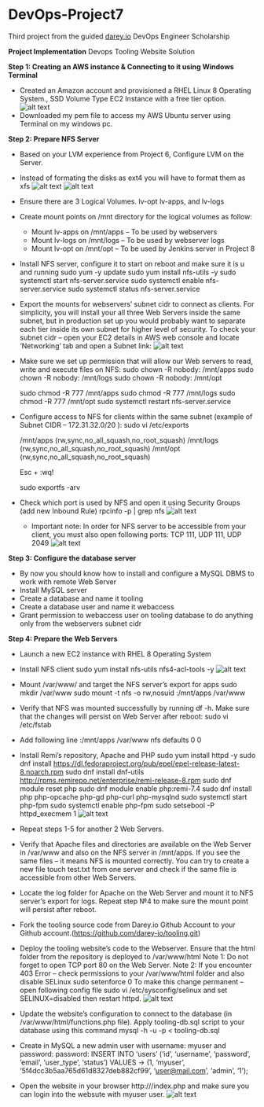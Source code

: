 # DevOps-Project7
Third project from the guided [darey.io](https://www.darey.io) DevOps Engineer Scholarship 

**Project Implementation**
Devops Tooling Website Solution

**Step 1: Creating an AWS instance & Connecting to it using Windows Terminal**
- Created an Amazon account and provisioned a RHEL Linux 8 Operating System., SSD Volume Type EC2 Instance with a free tier option.
 ![alt text](https://github.com/guruchidi/darey.io/blob/main/Project7/instances%20launched.png)
- Downloaded my pem file to access my  AWS Ubuntu server using Terminal on my windows pc.

**Step 2: Prepare NFS Server**
- Based on your LVM experience from Project 6, Configure LVM on the Server.
- Instead of formating the disks as ext4 you will have to format them as xfs
    ![alt text](https://github.com/guruchidi/darey.io/blob/main/Project7/formatted%20volumes%20as%20xfs.png)
    ![alt text](https://github.com/guruchidi/darey.io/blob/main/Project7/entire%20setup%20verified.png)
- Ensure there are 3 Logical Volumes. lv-opt lv-apps, and lv-logs
- Create mount points on /mnt directory for the logical volumes as follow:
    - Mount lv-apps on /mnt/apps – To be used by webservers
    - Mount lv-logs on /mnt/logs – To be used by webserver logs
    - Mount lv-opt on /mnt/opt – To be used by Jenkins server in Project 8
- Install NFS server, configure it to start on reboot and make sure it is u and running
     sudo yum -y update
     sudo yum install nfs-utils -y
     sudo systemctl start nfs-server.service
     sudo systemctl enable nfs-server.service
     sudo systemctl status nfs-server.service
- Export the mounts for webservers’ subnet cidr to connect as clients. For simplicity, you will install your all three Web Servers inside the same subnet, but in production set up you would probably want to separate each tier inside its own subnet for higher level of security.
To check your subnet cidr – open your EC2 details in AWS web console and locate ‘Networking’ tab and open a Subnet link:
   ![alt text](https://darey.io/wp-content/uploads/2021/07/EC2_subnet.png)
 - Make sure we set up permission that will allow our Web servers to read, write and execute files on NFS:
      sudo chown -R nobody: /mnt/apps
      sudo chown -R nobody: /mnt/logs
      sudo chown -R nobody: /mnt/opt
      
      sudo chmod -R 777 /mnt/apps
      sudo chmod -R 777 /mnt/logs
      sudo chmod -R 777 /mnt/opt
      sudo systemctl restart nfs-server.service
      
- Configure access to NFS for clients within the same subnet (example of Subnet CIDR – 172.31.32.0/20 ):
      sudo vi /etc/exports

     /mnt/apps <Subnet-CIDR>(rw,sync,no_all_squash,no_root_squash)
     /mnt/logs <Subnet-CIDR>(rw,sync,no_all_squash,no_root_squash)
     /mnt/opt <Subnet-CIDR>(rw,sync,no_all_squash,no_root_squash)

     Esc + :wq!

     sudo exportfs -arv
- Check which port is used by NFS and open it using Security Groups (add new Inbound Rule)
     rpcinfo -p | grep nfs
   ![alt text](https://darey.io/wp-content/uploads/2021/07/nfs_port.png)
  - Important note: In order for NFS server to be accessible from your client, you must also open following ports: TCP 111, UDP 111, UDP 2049
  ![alt text](https://github.com/guruchidi/darey.io/blob/main/Project7/inbound%20rules%20configured.png)
  
**Step 3: Configure the database server**
- By now you should know how to install and configure a MySQL DBMS to work with remote Web Server
- Install MySQL server
- Create a database and name it tooling
- Create a database user and name it webaccess
- Grant permission to webaccess user on tooling database to do anything only from the webservers subnet cidr

**Step 4: Prepare the Web Servers**
- Launch a new EC2 instance with RHEL 8 Operating System
- Install NFS client
    sudo yum install nfs-utils nfs4-acl-tools -y
  ![alt text](https://github.com/guruchidi/darey.io/blob/main/Project7/nfs%20client%20installed%20on%20all%20three%20web%20servers.png)
- Mount /var/www/ and target the NFS server’s export for apps
    sudo mkdir /var/www
    sudo mount -t nfs -o rw,nosuid <NFS-Server-Private-IP-Address>:/mnt/apps /var/www
- Verify that NFS was mounted successfully by running df -h. Make sure that the changes will persist on Web Server after reboot:
    sudo vi /etc/fstab
- Add following line
    <NFS-Server-Private-IP-Address>:/mnt/apps /var/www nfs defaults 0 0
- Install Remi’s repository, Apache and PHP
     sudo yum install httpd -y 
     sudo dnf install https://dl.fedoraproject.org/pub/epel/epel-release-latest-8.noarch.rpm 
     sudo dnf install dnf-utils http://rpms.remirepo.net/enterprise/remi-release-8.rpm 
     sudo dnf module reset php 
     sudo dnf module enable php:remi-7.4 
     sudo dnf install php php-opcache php-gd php-curl php-mysqlnd 
     sudo systemctl start php-fpm 
     sudo systemctl enable php-fpm 
     sudo setsebool -P httpd_execmem 1
   ![alt text](https://github.com/guruchidi/darey.io/blob/main/Project7/apache%2C%20remi's%20reposiroty%20and%20php%20installed%20across%20all%20three%20servers.png)
- Repeat steps 1-5 for another 2 Web Servers.
- Verify that Apache files and directories are available on the Web Server in /var/www and also on the NFS server in /mnt/apps. If you see the same files – it means NFS is mounted correctly. You can try to create a new file touch test.txt from one server and check if the same file is accessible from other Web Servers.
- Locate the log folder for Apache on the Web Server and mount it to NFS server’s export for logs. Repeat step №4 to make sure the mount point will persist after reboot.
- Fork the tooling source code from Darey.io Github Account to your Github account.(https://github.com/darey-io/tooling.git)
- Deploy the tooling website’s code to the Webserver. Ensure that the html folder from the repository is deployed to /var/www/html
    Note 1: Do not forget to open TCP port 80 on the Web Server.
    Note 2: If you encounter 403 Error – check permissions to your /var/www/html folder and also disable SELinux sudo setenforce 0
    To make this change permanent – open following config file sudo vi /etc/sysconfig/selinux and set SELINUX=disabled then restart httpd.
 ![alt text](https://darey.io/wp-content/uploads/2021/07/Tooling-Website-Html.png)
      
 - Update the website’s configuration to connect to the database (in /var/www/html/functions.php file). Apply tooling-db.sql script to your database using this command mysql -h <databse-private-ip> -u <db-username> -p <db-pasword> < tooling-db.sql
 - Create in MySQL a new admin user with username: myuser and password: password:
     INSERT INTO ‘users’ (‘id’, ‘username’, ‘password’, ’email’, ‘user_type’, ‘status’) VALUES
     -> (1, ‘myuser’, ‘5f4dcc3b5aa765d61d8327deb882cf99’, ‘user@mail.com’, ‘admin’, ‘1’);
 - Open the website in your browser http://<Web-Server-Public-IP-Address-or-Public-DNS-Name>/index.php and make sure you can login into the websute with myuser user.
   ![alt text](https://github.com/guruchidi/darey.io/blob/main/Project7/webserver%201%20running.png)
